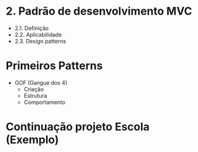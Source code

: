 # 2. Padrão de desenvolvimento MVC
- 2.1. Definição
- 2.2. Aplicabilidade
- 2.3. Design patterns
# Primeiros Patterns
- GOF (Gangue dos 4)
	- Criação
	- Estrutura
	- Comportamento
# Continuação projeto Escola (Exemplo)